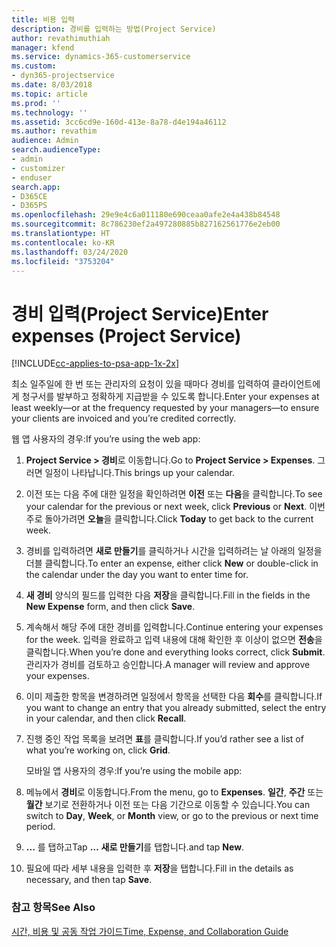 ```yaml
---
title: 비용 입력
description: 경비를 입력하는 방법(Project Service)
author: revathimuthiah
manager: kfend
ms.service: dynamics-365-customerservice
ms.custom:
- dyn365-projectservice
ms.date: 8/03/2018
ms.topic: article
ms.prod: ''
ms.technology: ''
ms.assetid: 3cc6cd9e-160d-413e-8a78-d4e194a46112
ms.author: revathim
audience: Admin
search.audienceType:
- admin
- customizer
- enduser
search.app:
- D365CE
- D365PS
ms.openlocfilehash: 29e9e4c6a011180e690ceaa0afe2e4a438b84548
ms.sourcegitcommit: 8c786230ef2a497280885b827162561776e2eb00
ms.translationtype: HT
ms.contentlocale: ko-KR
ms.lasthandoff: 03/24/2020
ms.locfileid: "3753204"
---
```

# <a name="enter-expenses-project-service"></a><span data-ttu-id="89496-103">경비 입력(Project Service)</span><span class="sxs-lookup"><span data-stu-id="89496-103">Enter expenses (Project Service)</span></span>

[!INCLUDE[cc-applies-to-psa-app-1x-2x](../includes/cc-applies-to-psa-app-1x-2x.md)]

<span data-ttu-id="89496-104">최소 일주일에 한 번 또는 관리자의 요청이 있을 때마다 경비를 입력하여 클라이언트에게 청구서를 발부하고 정확하게 지급받을 수 있도록 합니다.</span><span class="sxs-lookup"><span data-stu-id="89496-104">Enter your expenses at least weekly—or at the frequency requested by your managers—to ensure your clients are invoiced and you’re credited correctly.</span></span>  
  
 <span data-ttu-id="89496-105">웹 앱 사용자의 경우:</span><span class="sxs-lookup"><span data-stu-id="89496-105">If you’re using the web app:</span></span>  
  
1. <span data-ttu-id="89496-106">**Project Service > 경비**로 이동합니다.</span><span class="sxs-lookup"><span data-stu-id="89496-106">Go to **Project Service > Expenses**.</span></span> <span data-ttu-id="89496-107">그러면 일정이 나타납니다.</span><span class="sxs-lookup"><span data-stu-id="89496-107">This brings up your calendar.</span></span>  
  
2. <span data-ttu-id="89496-108">이전 또는 다음 주에 대한 일정을 확인하려면 **이전** 또는 **다음**을 클릭합니다.</span><span class="sxs-lookup"><span data-stu-id="89496-108">To see your calendar for the previous or next week, click **Previous** or **Next**.</span></span> <span data-ttu-id="89496-109">이번 주로 돌아가려면 **오늘**을 클릭합니다.</span><span class="sxs-lookup"><span data-stu-id="89496-109">Click **Today** to get back to the current week.</span></span>  
  
3. <span data-ttu-id="89496-110">경비를 입력하려면 **새로 만들기**를 클릭하거나 시간을 입력하려는 날 아래의 일정을 더블 클릭합니다.</span><span class="sxs-lookup"><span data-stu-id="89496-110">To enter an expense, either click **New** or double-click in the calendar under the day you want to enter time for.</span></span>  
  
4. <span data-ttu-id="89496-111">**새 경비** 양식의 필드를 입력한 다음 **저장**을 클릭합니다.</span><span class="sxs-lookup"><span data-stu-id="89496-111">Fill in the fields in the **New Expense** form, and then click **Save**.</span></span>  
  
5. <span data-ttu-id="89496-112">계속해서 해당 주에 대한 경비를 입력합니다.</span><span class="sxs-lookup"><span data-stu-id="89496-112">Continue entering your expenses for the week.</span></span> <span data-ttu-id="89496-113">입력을 완료하고 입력 내용에 대해 확인한 후 이상이 없으면 **전송**을 클릭합니다.</span><span class="sxs-lookup"><span data-stu-id="89496-113">When you’re done and everything looks correct, click **Submit**.</span></span> <span data-ttu-id="89496-114">관리자가 경비를 검토하고 승인합니다.</span><span class="sxs-lookup"><span data-stu-id="89496-114">A manager will review and approve your expenses.</span></span>  
  
6. <span data-ttu-id="89496-115">이미 제출한 항목을 변경하려면 일정에서 항목을 선택한 다음 **회수**를 클릭합니다.</span><span class="sxs-lookup"><span data-stu-id="89496-115">If you want to change an entry that you already submitted, select the entry in your calendar, and then click **Recall**.</span></span>  
  
7. <span data-ttu-id="89496-116">진행 중인 작업 목록을 보려면 **표**를 클릭합니다.</span><span class="sxs-lookup"><span data-stu-id="89496-116">If you’d rather see a list of what you’re working on, click **Grid**.</span></span>  
  
   <span data-ttu-id="89496-117">모바일 앱 사용자의 경우:</span><span class="sxs-lookup"><span data-stu-id="89496-117">If you’re using the mobile app:</span></span>  
  
8. <span data-ttu-id="89496-118">메뉴에서 **경비**로 이동합니다.</span><span class="sxs-lookup"><span data-stu-id="89496-118">From the menu, go to **Expenses**.</span></span>     <span data-ttu-id="89496-119">**일간**, **주간** 또는 **월간** 보기로 전환하거나 이전 또는 다음 기간으로 이동할 수 있습니다.</span><span class="sxs-lookup"><span data-stu-id="89496-119">You can switch to **Day**, **Week**, or **Month** view, or go to the previous or next time period.</span></span>  
  
9. <span data-ttu-id="89496-120">**...** 를 탭하고</span><span class="sxs-lookup"><span data-stu-id="89496-120">Tap **…**</span></span> <span data-ttu-id="89496-121">**새로 만들기**를 탭합니다.</span><span class="sxs-lookup"><span data-stu-id="89496-121">and tap **New**.</span></span>  
  
10. <span data-ttu-id="89496-122">필요에 따라 세부 내용을 입력한 후 **저장**을 탭합니다.</span><span class="sxs-lookup"><span data-stu-id="89496-122">Fill in the details as necessary, and then tap **Save**.</span></span>  
  
### <a name="see-also"></a><span data-ttu-id="89496-123">참고 항목</span><span class="sxs-lookup"><span data-stu-id="89496-123">See Also</span></span>  
 [<span data-ttu-id="89496-124">시간, 비용 및 공동 작업 가이드</span><span class="sxs-lookup"><span data-stu-id="89496-124">Time, Expense, and Collaboration Guide</span></span>](../project-service/time-expense-collaboration-guide.md)
